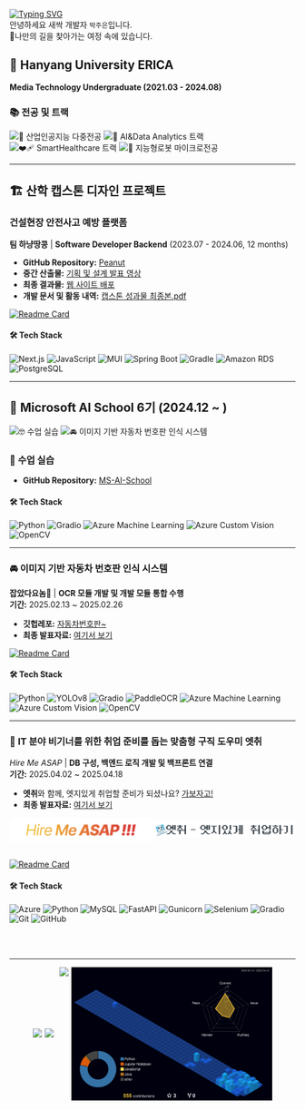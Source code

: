 [![Typing SVG](https://readme-typing-svg.demolab.com?font=Chewy&size=88&pause=4000&color=87CEFA&center=true&vCenter=true&repeat=false&width=870&height=200&lines=+Hello!+I'm+Jueun+Park%F0%9F%98%80)](https://git.io/typing-svg)  
안녕하세요 새싹 개발자 `박주은`입니다.  
🧭나만의 길을 찾아가는 여정 속에 있습니다.
<!--
[![Notion](https://img.shields.io/badge/Notion-000000?style=flat-square&logo=notion&logoColor=white)](https://www.notion.so/timeturner/1a9aa73d5dee80d7b85ed9e9507cfacc?pvs=4)
-->
## 🏫 Hanyang University ERICA
**Media Technology Undergraduate (2021.03 - 2024.08)**  

### 📚 전공 및 트랙
![🤖 산업인공지능 다중전공](https://img.shields.io/badge/🤖%20산업인공지능%20다중전공-9FCBF5?style=flat-square)
![💼 AI&Data Analytics 트랙](https://img.shields.io/badge/💼%20AI%26Data%20Analytics%20트랙-9FCBF5?style=flat-square)
![❤️‍🩹 SmartHealthcare 트랙](https://img.shields.io/badge/❤️‍🩹%20SmartHealthcare%20트랙-9FCBF5?style=flat-square)
![🤖 지능형로봇 마이크로전공](https://img.shields.io/badge/🤖%20지능형로봇%20마이크로전공-9FCBF5?style=flat-square)

---

## 🏗 산학 캡스톤 디자인 프로젝트
### **건설현장 안전사고 예방 플랫폼**  
**팀 하냥땅콩** | **Software Developer Backend** (2023.07 - 2024.06, 12 months)  

- **GitHub Repository:** [Peanut](https://github.com/HanyangCapstoneProject/peanut.git)  
- **중간 산출물:** [기획 및 설계 발표 영상](https://youtu.be/oOvU3STKEfo?si=o6t9rpWCAKjb8X2g)  
- **최종 결과물:** [웹 사이트 배포](https://hanyangcapstoneproject.github.io/peanut/)  
- **개발 문서 및 활동 내역:** [캡스톤 성과물 최종본.pdf](https://drive.google.com/file/d/1mugthVPKLWc73GlZAQCAa8stZRan9GG6/view?usp=sharing)  

[![Readme Card](https://github-readme-stats.vercel.app/api/pin/?username=HanyangCapstoneProject&repo=peanut&theme=graywhite&show_owner=true)](https://github.com/HanyangCapstoneProject/peanut)

#### 🛠 **Tech Stack**
![Next.js](https://img.shields.io/badge/Next.js-000000?style=flat&logo=nextdotjs&logoColor=white)
![JavaScript](https://img.shields.io/badge/javascript-F7DF1E?style=flat&logo=javascript&logoColor=white)
![MUI](https://img.shields.io/badge/MUI-007FFF?style=flat&logo=mui&logoColor=white)
![Spring Boot](https://img.shields.io/badge/Spring%20Boot-6DB33F?style=flat&logo=springboot&logoColor=white)
![Gradle](https://img.shields.io/badge/Gradle-02303A?style=flat&logo=gradle&logoColor=white)
![Amazon RDS](https://img.shields.io/badge/Amazon%20RDS-527FFF?style=flat&logo=amazonrds&logoColor=white)
![PostgreSQL](https://img.shields.io/badge/PostgreSQL-4169E1?style=flat&logo=postgresql&logoColor=white)

---

## 🦿 Microsoft AI School 6기 (2024.12 ~ )
![🤓 수업 실습](https://img.shields.io/badge/🤓%20수업%20실습-9FCBF5?style=flat-square)
![🚘 이미지 기반 자동차 번호판 인식 시스템](https://img.shields.io/badge/🚘%20이미지%20기반%20자동차%20번호판%20인식%20시스템-9FCBF5?style=flat-square)

### 📌 **수업 실습**  
- **GitHub Repository:** [MS-AI-School](https://github.com/jooeun921/ms-ai-school.git)  

#### 🛠 **Tech Stack**
![Python](https://img.shields.io/badge/Python-3776AB?style=flat-square&logo=python&logoColor=white)
![Gradio](https://img.shields.io/badge/Gradio-FF6F00?style=flat-square&logo=gradio&logoColor=white)
![Azure Machine Learning](https://img.shields.io/badge/Azure%20ML-0078D4?style=flat-square&logo=microsoft-azure&logoColor=white)
![Azure Custom Vision](https://img.shields.io/badge/Azure%20Custom%20Vision-008AD7?style=flat-square&logo=microsoft-azure&logoColor=white)
![OpenCV](https://img.shields.io/badge/OpenCV-5C3EE8?style=flat-square&logo=opencv&logoColor=white)

---

### 🚘 **이미지 기반 자동차 번호판 인식 시스템**  
**잡았다요놈🚨** | **OCR 모듈 개발 및 개발 모듈 통합 수행**  
**기간:** 2025.02.13 ~ 2025.02.26  

- **깃헙레포:** [자동차번호판~](https://github.com/kairosial/License-Plate-Identification.git)  
- **최종 발표자료:** [여기서 보기](https://drive.google.com/file/d/1zM274BRcRhh-zJG3OGaCtO12Qb-p75h2/view?usp=sharing)  

[![Readme Card](https://github-readme-stats.vercel.app/api/pin/?username=kairosial&repo=License-Plate-Identification&theme=graywhite&show_owner=true)](https://github.com/kairosial/License-Plate-Identification)

#### 🛠 **Tech Stack**
![Python](https://img.shields.io/badge/Python-3776AB?style=flat-square&logo=python&logoColor=white)
![YOLOv8](https://img.shields.io/badge/YOLOv8-4051B5?style=flat-square&logo=yolo&logoColor=white)
![Gradio](https://img.shields.io/badge/Gradio-FF6F00?style=flat-square&logo=gradio&logoColor=white)
![PaddleOCR](https://img.shields.io/badge/PaddleOCR-0053C6?style=flat-square&logo=paddlepaddle&logoColor=white)
![Azure Machine Learning](https://img.shields.io/badge/Azure%20ML-0078D4?style=flat-square&logo=microsoft-azure&logoColor=white)
![Azure Custom Vision](https://img.shields.io/badge/Azure%20Custom%20Vision-008AD7?style=flat-square&logo=microsoft-azure&logoColor=white)
![OpenCV](https://img.shields.io/badge/OpenCV-5C3EE8?style=flat-square&logo=opencv&logoColor=white)


---

### 🤧 **IT 분야 비기너를 위한 취업 준비를 돕는 맞춤형 구직 도우미 엣취**  
*Hire Me ASAP* | **DB 구성, 백엔드 로직 개발 및 백프론트 연결**  
**기간:** 2025.04.02 ~ 2025.04.18  

- **엣취**와 함께, 엣지있게 취업할 준비가 되셨나요? [가보자고!](https://github.com/hire-me-asap)
- **최종 발표자료:** [여기서 보기](https://drive.google.com/file/d/1rhg38bdqVMDPKgQkARrZmsm3lSQhQDhT/view?usp=sharing)  

<div style="display: flex; align-items: center;">
  <img src="https://github.com/hire-me-asap/.github/raw/main/profile/resources/%EB%B0%B0%EB%84%88.png" alt="팀 타이틀" style="width: 50%;" />
  <img src="https://github.com/hire-me-asap/.github/raw/main/profile/resources/%EC%97%A3%EC%B7%A8-%ED%83%80%EC%9D%B4%ED%8B%80.png" alt="엣취 타이틀" style="width: 50%;" />
</div>  

<br />  

[![Readme Card](https://github-readme-stats.vercel.app/api/pin/?username=hire-me-asap&repo=hire-me-app&theme=graywhite&show_owner=true)](https://github.com/hire-me-asap)


#### 🛠 **Tech Stack**
![Azure](https://img.shields.io/badge/Azure%20OpenAI-%23412991.svg?style=flat-square&logo=openai&logoColor=white)
![Python](https://img.shields.io/badge/python-3670A0?style=flat-square&logo=python&logoColor=white)
![MySQL](https://img.shields.io/badge/mysql-4479A1.svg?style=flat-square&logo=mysql&logoColor=white)
![FastAPI](https://img.shields.io/badge/FastAPI-005571?style=flat-square&logo=fastapi&logoColor=white)
![Gunicorn](https://img.shields.io/badge/gunicorn-%298729.svg?style=flat-square&logo=gunicorn&logoColor=white)
![Selenium](https://img.shields.io/badge/-selenium-%43B02A?style=flat-square&logo=selenium&logoColor=white)
![Gradio](https://img.shields.io/badge/Gradio-FF6F00?style=flat-square&logo=gradio&logoColor=white)
![Git](https://img.shields.io/badge/git-%23F05033.svg?style=flat-square&logo=git&logoColor=white)
![GitHub](https://img.shields.io/badge/github-%23121011.svg?style=flat-square&logo=github&logoColor=white)



<br />  

<!--
### 🛠 Tech Stack  
![Python](https://img.shields.io/badge/Python-3776AB?style=flat-square&logo=python&logoColor=white)
![PaddlePaddle](https://img.shields.io/badge/PaddlePaddle-0053C6?style=flat-square&logo=paddlepaddle&logoColor=white)
![Azure](https://img.shields.io/badge/Azure-0078D4?style=flat-square&logo=microsoft-azure&logoColor=white)
---
[![Solved.ac프로필](http://mazassumnida.wtf/api/v2/generate_badge?boj=dmswnqkr1197)](https://solved.ac/dmswnqkr1197)
[![GitHub Streak](https://streak-stats.demolab.com/?user=jooeun921&show_icons=true&theme=dracula)](https://git.io/streak-stats)
<img src="./profile-3d-contrib/profile-night-view.svg" width="550" height="400" />
<a href="https://www.solve-nyang.com"><img src="https://api.solve-nyang.com/compose/dmswnqkr1197" width="550" height="300"/></a>

<a href="https://git.io/streak-stats"><img src="https://streak-stats.demolab.com?user=jooeun921&theme=tokyonight&hide_border=true&short_numbers=true&date_format=M%20j%5B%2C%20Y%5D&card_height=180" alt="GitHub Streak" /></a>

-->
<br />


---


<div style="display: flex; flex-wrap: wrap; justify-content: center; gap: 10px;">

  <!-- Solved.ac 배지와 GitHub Streak 배지 - 같은 높이로 비율 유지 -->
  <div style="display: flex; gap: 5px; align-items: center;">
    <a href="https://solved.ac/dmswnqkr1197">
      <img src="http://mazassumnida.wtf/api/v2/generate_badge?boj=dmswnqkr1197" height="180" />
    </a>
    <a href="https://git.io/streak-stats">
      <img src="https://streak-stats.demolab.com/?user=jooeun921&show_icons=true&theme=tokyonight&hide_border=true&short_numbers=true&date_format=M%20j%5B%2C%20Y%5D" height="180" />
    </a>
  </div>

  <!-- 3D 프로필 이미지와 Solve-nyang 배지 - 같은 높이로 비율 유지 -->
  <div style="display: flex; gap: 5px; align-items: center;">
    <a href="https://www.solve-nyang.com" style="display: flex; align-items: center;">
      <img src="https://api.solve-nyang.com/compose/dmswnqkr1197" height="235"/>
    </a>
    <img src="./profile-3d-contrib/profile-night-view.svg" height="235" />
  </div>

</div>
